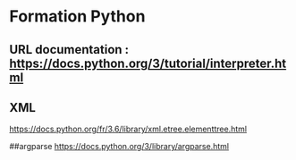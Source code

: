 # Formation Python
## URL documentation : https://docs.python.org/3/tutorial/interpreter.html


## XML
https://docs.python.org/fr/3.6/library/xml.etree.elementtree.html

##argparse
https://docs.python.org/3/library/argparse.html